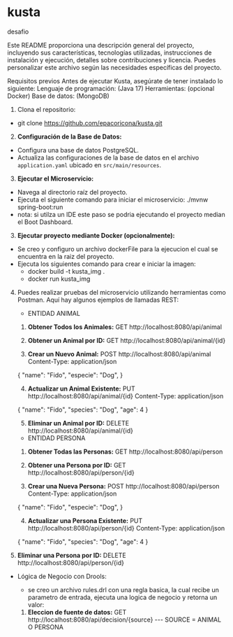 # kusta
desafio

Este README proporciona una descripción general del proyecto, incluyendo sus características, tecnologías utilizadas, instrucciones de instalación y ejecución, detalles sobre contribuciones y licencia. Puedes personalizar este archivo según las necesidades específicas del proyecto.

Requisitos previos
Antes de ejecutar Kusta, asegúrate de tener instalado lo siguiente:
Lenguaje de programación: (Java 17)
Herramientas: (opcional Docker)
Base de datos: (MongoDB)

1. Clona el repositorio:
- git clone https://github.com/epacoricona/kusta.git

2. **Configuración de la Base de Datos:**
- Configura una base de datos PostgreSQL.
- Actualiza las configuraciones de la base de datos en el archivo `application.yaml` ubicado en `src/main/resources`.

3. **Ejecutar el Microservicio:**
- Navega al directorio raíz del proyecto.
- Ejecuta el siguiente comando para iniciar el microservicio:
    ./mvnw spring-boot:run
- nota: si utilza un IDE este paso se podria ejecutando el proyecto median el Boot Dashboard.

3. **Ejecutar proyecto mediante Docker (opcionalmente):**
- Se creo y configuro un archivo dockerFile para la ejecucion el cual se encuentra en la raiz del proyecto.
- Ejecuta los siguientes comando para crear e iniciar la imagen:
    - docker build -t kusta_img .
    - docker run kusta_img

4. Puedes realizar pruebas del microservicio utilizando herramientas como Postman. Aquí hay algunos ejemplos de llamadas REST:
    - ENTIDAD ANIMAL 
    1. **Obtener Todos los Animales:**
    GET http://localhost:8080/api/animal
    
    3. **Obtener un Animal por ID:**
    GET http://localhost:8080/api/animal/{id}
    
    3. **Crear un Nuevo Animal:**
    POST http://localhost:8080/api/animal
    Content-Type: application/json
    
    {
    "name": "Fido",
    "especie": "Dog",
    }
    
    4. **Actualizar un Animal Existente:**
    PUT http://localhost:8080/api/animal/{id}
    Content-Type: application/json
    
    {
    "name": "Fido",
    "species": "Dog",
    "age": 4
    }
  
    5. **Eliminar un Animal por ID:**
    DELETE http://localhost:8080/api/animal/{id}
  
  
    - ENTIDAD PERSONA 
  
    1. **Obtener Todas las Personas:**
    GET http://localhost:8080/api/person
    
    3. **Obtener una Persona por ID:**
    GET http://localhost:8080/api/person/{id}
    
    3. **Crear una Nueva Persona:**
    POST http://localhost:8080/api/person
    Content-Type: application/json
    
    {
    "name": "Fido",
    "especie": "Dog",
    }
    
    4. **Actualizar una Persona Existente:**
    PUT http://localhost:8080/api/person/{id}
    Content-Type: application/json
    
    {
    "name": "Fido",
    "species": "Dog",
    "age": 4
    }

  5. **Eliminar una Persona por ID:**
  DELETE http://localhost:8080/api/person/{id}


  - Lógica de Negocio con Drools:
    - se creo un archivo rules.drl con una regla basica, la cual recibe un parametro de entrada, ejecuta una logica de negocio y retorna un valor:
    
    1. **Eleccion de fuente de datos:**
       GET http://localhost:8080/api/decision/{source}  ---  SOURCE = ANIMAL O PERSONA

       

